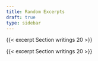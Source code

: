 ```yaml
---
title: Random Excerpts
draft: true
type: sidebar
---
```


{{< excerpt Section writings 20 >}}

{{< excerpt Section writings 20 >}}
